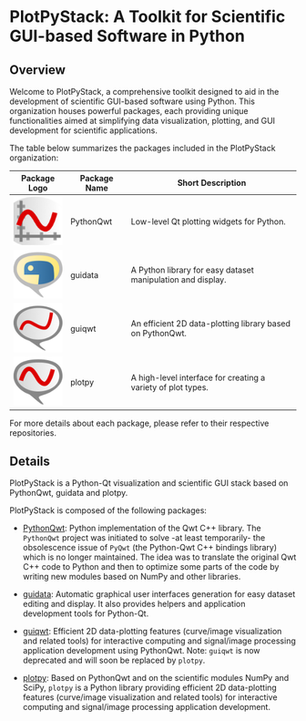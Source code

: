 # PlotPyStack: A Toolkit for Scientific GUI-based Software in Python

## Overview

Welcome to PlotPyStack, a comprehensive toolkit designed to aid in the development of scientific GUI-based software using Python. This organization houses powerful packages, each providing unique functionalities aimed at simplifying data visualization, plotting, and GUI development for scientific applications.

The table below summarizes the packages included in the PlotPyStack organization:

| Package Logo | Package Name  | Short Description                                                |
|--------------|--------------|------------------------------------------------------------------|
| ![PythonQwt Logo](https://raw.githubusercontent.com/PlotPyStack/.github/main/data/PythonQwt.png) | PythonQwt    | Low-level Qt plotting widgets for Python.   |
| ![guidata Logo](https://raw.githubusercontent.com/PlotPyStack/.github/main/data/guidata.png) | guidata      | A Python library for easy dataset manipulation and display.      |
| ![guiqwt Logo](https://raw.githubusercontent.com/PlotPyStack/.github/main/data/guiqwt.png) | guiqwt       | An efficient 2D data-plotting library based on PythonQwt.        |
| ![plotpy Logo](https://raw.githubusercontent.com/PlotPyStack/.github/main/data/plotpy.png) | plotpy       | A high-level interface for creating a variety of plot types.     |

For more details about each package, please refer to their respective repositories.

## Details

PlotPyStack is a Python-Qt visualization and scientific GUI stack based on PythonQwt, guidata and plotpy.

PlotPyStack is composed of the following packages:

* [PythonQwt](https://pypi.python.org/pypi/PythonQwt): Python implementation of the Qwt C++ library. The `PythonQwt` project was initiated to solve -at least temporarily- the obsolescence issue of `PyQwt` (the Python-Qwt C++ bindings library) which is no longer maintained. The idea was to translate the original Qwt C++ code to Python and then to optimize some parts of the code by writing new modules based on NumPy and other libraries.

* [guidata](https://pypi.python.org/pypi/guidata): Automatic graphical user interfaces generation for easy dataset editing and display. It also provides helpers and application development tools for Python-Qt.

* [guiqwt](https://pypi.python.org/pypi/guiqwt): Efficient 2D data-plotting features (curve/image visualization and related tools) for interactive computing and signal/image processing application development using PythonQwt. Note: ``guiqwt`` is now deprecated and will soon be replaced by ``plotpy``.

* [plotpy](https://pypi.python.org/pypi/plotpy): Based on PythonQwt and on the scientific modules NumPy and SciPy, ``plotpy`` is a Python library providing efficient 2D data-plotting features (curve/image visualization and related tools) for interactive computing and signal/image processing application development.
